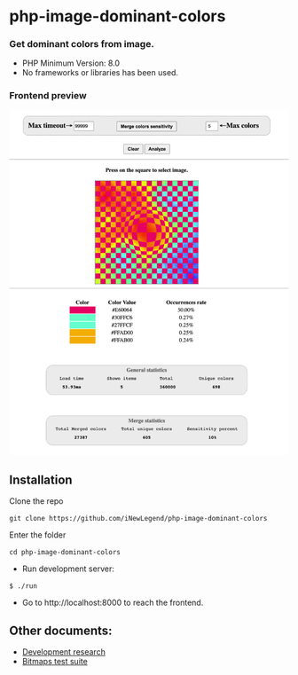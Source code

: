 # php-image-dominant-colors

### Get dominant colors from image.

- PHP Minimum Version: 8.0
- No frameworks or libraries has been used.

### Frontend preview
![](./docs/preview_1.png)

## Installation

Clone the repo

```shell
git clone https://github.com/iNewLegend/php-image-dominant-colors
```

Enter the folder
```shell
cd php-image-dominant-colors
```

- Run development server:
```shell
$ ./run
```

- Go to http://localhost:8000 to reach the frontend.

## Other documents:

- [Development research](docs/development-research.md)
- [Bitmaps test suite](docs/bitmaps-test-suite.md)
